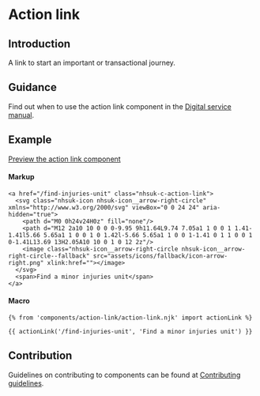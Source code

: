 # Action link

## Introduction

A link to start an important or transactional journey.

## Guidance

Find out when to use the action link component in the [Digital service manual]().

## Example

[Preview the action link component]()

#### Markup

    <a href="/find-injuries-unit" class="nhsuk-c-action-link">
      <svg class="nhsuk-icon nhsuk-icon__arrow-right-circle" xmlns="http://www.w3.org/2000/svg" viewBox="0 0 24 24" aria-hidden="true">
        <path d="M0 0h24v24H0z" fill="none"/>
        <path d="M12 2a10 10 0 0 0-9.95 9h11.64L9.74 7.05a1 1 0 0 1 1.41-1.41l5.66 5.65a1 1 0 0 1 0 1.42l-5.66 5.65a1 1 0 0 1-1.41 0 1 1 0 0 1 0-1.41L13.69 13H2.05A10 10 0 1 0 12 2z"/>
        <image class="nhsuk-icon__arrow-right-circle nhsuk-icon__arrow-right-circle--fallback" src="assets/icons/fallback/icon-arrow-right.png" xlink:href=""></image>
      </svg>
      <span>Find a minor injuries unit</span>
    </a>

#### Macro

    {% from 'components/action-link/action-link.njk' import actionLink %}

    {{ actionLink('/find-injuries-unit', 'Find a minor injuries unit') }}

## Contribution

Guidelines on contributing to components can be found at [Contributing guidelines]().
